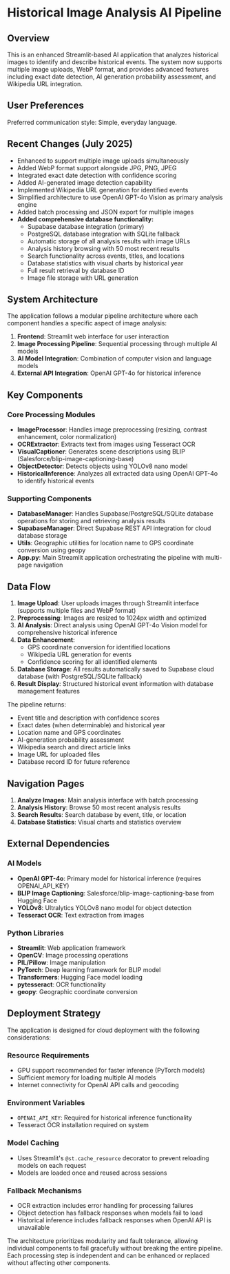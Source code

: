 # Historical Image Analysis AI Pipeline

## Overview

This is an enhanced Streamlit-based AI application that analyzes historical images to identify and describe historical events. The system now supports multiple image uploads, WebP format, and provides advanced features including exact date detection, AI generation probability assessment, and Wikipedia URL integration.

## User Preferences

Preferred communication style: Simple, everyday language.

## Recent Changes (July 2025)

- Enhanced to support multiple image uploads simultaneously
- Added WebP format support alongside JPG, PNG, JPEG
- Integrated exact date detection with confidence scoring
- Added AI-generated image detection capability
- Implemented Wikipedia URL generation for identified events
- Simplified architecture to use OpenAI GPT-4o Vision as primary analysis engine
- Added batch processing and JSON export for multiple images
- **Added comprehensive database functionality:**
  - Supabase database integration (primary)
  - PostgreSQL database integration with SQLite fallback
  - Automatic storage of all analysis results with image URLs
  - Analysis history browsing with 50 most recent results
  - Search functionality across events, titles, and locations
  - Database statistics with visual charts by historical year
  - Full result retrieval by database ID
  - Image file storage with URL generation

## System Architecture

The application follows a modular pipeline architecture where each component handles a specific aspect of image analysis:

1. **Frontend**: Streamlit web interface for user interaction
2. **Image Processing Pipeline**: Sequential processing through multiple AI models
3. **AI Model Integration**: Combination of computer vision and language models
4. **External API Integration**: OpenAI GPT-4o for historical inference

## Key Components

### Core Processing Modules

- **ImageProcessor**: Handles image preprocessing (resizing, contrast enhancement, color normalization)
- **OCRExtractor**: Extracts text from images using Tesseract OCR
- **VisualCaptioner**: Generates scene descriptions using BLIP (Salesforce/blip-image-captioning-base)
- **ObjectDetector**: Detects objects using YOLOv8 nano model
- **HistoricalInference**: Analyzes all extracted data using OpenAI GPT-4o to identify historical events

### Supporting Components

- **DatabaseManager**: Handles Supabase/PostgreSQL/SQLite database operations for storing and retrieving analysis results
- **SupabaseManager**: Direct Supabase REST API integration for cloud database storage
- **Utils**: Geographic utilities for location name to GPS coordinate conversion using geopy
- **App.py**: Main Streamlit application orchestrating the pipeline with multi-page navigation

## Data Flow

1. **Image Upload**: User uploads images through Streamlit interface (supports multiple files and WebP format)
2. **Preprocessing**: Images are resized to 1024px width and optimized
3. **AI Analysis**: Direct analysis using OpenAI GPT-4o Vision model for comprehensive historical inference
4. **Data Enhancement**:
   - GPS coordinate conversion for identified locations
   - Wikipedia URL generation for events
   - Confidence scoring for all identified elements
5. **Database Storage**: All results automatically saved to Supabase cloud database (with PostgreSQL/SQLite fallback)
6. **Result Display**: Structured historical event information with database management features

The pipeline returns:
- Event title and description with confidence scores
- Exact dates (when determinable) and historical year
- Location name and GPS coordinates
- AI-generation probability assessment
- Wikipedia search and direct article links
- Image URL for uploaded files
- Database record ID for future reference

## Navigation Pages

1. **Analyze Images**: Main analysis interface with batch processing
2. **Analysis History**: Browse 50 most recent analysis results
3. **Search Results**: Search database by event, title, or location
4. **Database Statistics**: Visual charts and statistics overview

## External Dependencies

### AI Models
- **OpenAI GPT-4o**: Primary model for historical inference (requires OPENAI_API_KEY)
- **BLIP Image Captioning**: Salesforce/blip-image-captioning-base from Hugging Face
- **YOLOv8**: Ultralytics YOLOv8 nano model for object detection
- **Tesseract OCR**: Text extraction from images

### Python Libraries
- **Streamlit**: Web application framework
- **OpenCV**: Image processing operations
- **PIL/Pillow**: Image manipulation
- **PyTorch**: Deep learning framework for BLIP model
- **Transformers**: Hugging Face model loading
- **pytesseract**: OCR functionality
- **geopy**: Geographic coordinate conversion

## Deployment Strategy

The application is designed for cloud deployment with the following considerations:

### Resource Requirements
- GPU support recommended for faster inference (PyTorch models)
- Sufficient memory for loading multiple AI models
- Internet connectivity for OpenAI API calls and geocoding

### Environment Variables
- `OPENAI_API_KEY`: Required for historical inference functionality
- Tesseract OCR installation required on system

### Model Caching
- Uses Streamlit's `@st.cache_resource` decorator to prevent reloading models on each request
- Models are loaded once and reused across sessions

### Fallback Mechanisms
- OCR extraction includes error handling for processing failures
- Object detection has fallback responses when models fail to load
- Historical inference includes fallback responses when OpenAI API is unavailable

The architecture prioritizes modularity and fault tolerance, allowing individual components to fail gracefully without breaking the entire pipeline. Each processing step is independent and can be enhanced or replaced without affecting other components.